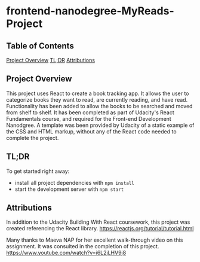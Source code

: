 frontend-nanodegree-MyReads-Project
===============================

## Table of Contents
 [Project Overview](#about)
 [TL;DR](#quickstart)
 [Attributions](#attributions)


## Project Overview 


This project uses React to create a book tracking app. It allows the user to categorize books they want to read, are currently reading, and have read. Functionality has been added to allow the books to be searched and moved from shelf to shelf. It has been completed as part of Udacity's React Fundamentals course, and required for the Front-end Development Nanodgree. A template was been provided by Udacity of a static example of the CSS and HTML markup, without any of the React code needed to complete the project.

## TL;DR

To get started right away:

* install all project dependencies with `npm install`
* start the development server with `npm start`

## Attributions 

In addition to the Udacity Building With React coursework, this project was created referencing the React library. https://reactjs.org/tutorial/tutorial.html

Many thanks to Maeva NAP for her excellent walk-through video on this assignment. It was consulted in the completion of this project. https://www.youtube.com/watch?v=i6L2jLHV9j8
